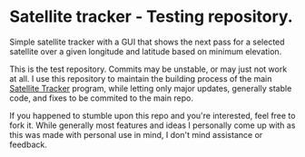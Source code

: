 # Satellite tracker - Testing repository.

Simple satellite tracker with a GUI that shows the next pass for a selected satellite over a given longitude and latitude based on minimum elevation.


This is the test repository. Commits may be unstable, or may just not work at all. I use this repository to maintain the building process of the main [Satellite Tracker](https://github.com/Exclavia/Satellite-Tracker) program, while letting only major updates, generally stable code, and fixes to be commited to the main repo.

If you happened to stumble upon this repo and you're interested, feel free to fork it. While generally most features and ideas I personally come up with as this was made with personal use in mind, I don't mind assistance or feedback.

